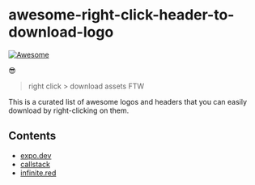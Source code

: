 # awesome-right-click-header-to-download-logo

[![Awesome](https://awesome.re/badge.svg)](https://awesome.re)

😎

> right click > download assets FTW

This is a curated list of awesome logos and headers that you can easily download by right-clicking on them.

## Contents

- [expo.dev](https://expo.dev/) 
- [callstack](https://www.callstack.com/)
- [infinite.red](https://infinite.red/)